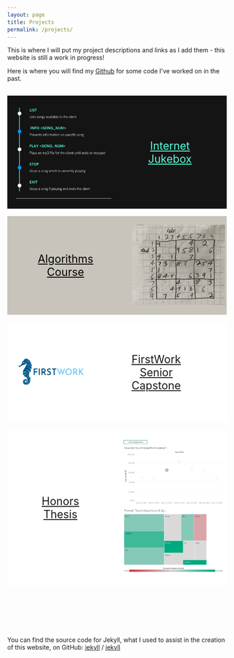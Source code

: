 ```yaml
---
layout: page
title: Projects
permalink: /projects/
---
```


This is where I will put my project descriptions and links as I add them - this website is still a work in progress!

Here is where you will find my <a href = "https://github.com/christiangideon" target = "_blank"><u>Github</u></a> for some code I've worked on in the past.<br><br>


<!--Internet Jukebox-->
<html>
  <head>
    <title>Internet Jukebox</title>
  </head>
  <style>
    .container1 {
    background-color: #141414;
    display: flex;
    align-items: center;
    justify-content: center
    }
    img {
      max-width: 100%;
      max-height:100%;
      padding: 15px;
    }
    .text {
      font-size: 25px;
      text-align: center;
      color: white;
      padding: 25px;
    }
  </style>
  <body>
    <div class="container1" onclick='location.href="/projects/jukebox/"'>
      <div class="image">
        <a href = "/projects/jukebox/"><img src="/docs/assets/Jukebox-Capabilities.png" alt="A picture of project jukebox's mp3 player supported functionality."/></a>
      </div>
      <div class="text">
        <a href = "/projects/jukebox/" style="color: #57FFDC"><u>Internet Jukebox</u></a>
      </div>
    </div>
  </body>
</html>

<br>


<!--Algorithms Class-->
<html>
  <head>
    <title>Algorithms Course</title>
  </head>
  <style>
    .container2 {
    background-color: #C8C4BB;
    display: flex;
    align-items: center;
    justify-content: center
    }
    img {
      max-width: 90%;
      max-height:90%;
      padding: 20px;
    }
    .text {
      font-size: 25px;
      text-align: center;
      color: white;
      padding: 60px;
    }
  </style>
  <body>
    <div class="container2" onclick='location.href="/projects/algorithms/"'>
      <div class="text">
        <a href = "/projects/algorithms/" style="color: black"><u>Algorithms Course</u></a>
      </div>
      <div class="image">
        <a href = "/projects/algorithms/"><img src="/docs/assets/sudoku.jpg" alt="A picture of an unsolved, handwritten sudoku problem."/></a>
      </div>
    </div>
  </body>
</html>

<br>


<!--Senior Capstone-->
<html>
  <head>
    <title>Senior Capstone</title>
  </head>
  <style>
    .container3 {
    background-color: white;
    display: flex;
    align-items: center;
    justify-content: center
    }
    img {
      max-width: 100%;
      max-height:100%;
      padding: 15px;
    }
    .text {
      font-size: 25px;
      text-align: center;
      color: white;
      padding: 25px;
    }
  </style>
  <body>
    <div class="container3" onclick='location.href="/projects/usd-capstone/"'>
      <div class="image">
        <a href = "/projects/usd-capstone/"><img src="/docs/assets/FirstWork_Logo.png" alt="A picture of the FirstWork company logo."/></a>
      </div>
      <div class="text">
        <a href = "/projects/usd-capstone/"><u>FirstWork Senior Capstone</u></a>
      </div>
    </div>
  </body>
</html>

<br>


<!--Honors Thesis-->
<html>
  <head>
    <title>Honors Thesis</title>
  </head>
  <style>
    .container4 {
    background-color: white;
    display: flex;
    align-items: center;
    justify-content: center
    }
    img {
      max-width: 90%;
      max-height:90%;
      padding: 20px;
    }
    .text {
      font-size: 25px;
      text-align: center;
      color: white;
      padding: 70px;
    }
  </style>
  <body>
    <div class="container4" onclick='location.href="/projects/honors-thesis/"'>
      <div class="text">
        <a href = "/projects/honors-thesis/"><u>Honors Thesis</u></a>
      </div>
      <div class="image">
        <a href = "/projects/honors-thesis/"><img src="/docs/assets/honors_dashboard.png" alt="A picture of an unsolved, handwritten sudoku problem."/></a>
      </div>
    </div>
  </body>
</html>

<br>




<br><br><br><br><br>You can find the source code for Jekyll, what I used to assist in the creation of this website, on GitHub:
[jekyll][jekyll-organization] /
[jekyll](https://github.com/jekyll/jekyll)


[jekyll-organization]: https://github.com/jekyll
